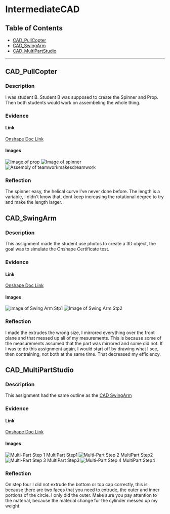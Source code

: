 # IntermediateCAD
## Table of Contents
* [CAD_PullCopter](#CAD_PullCopter)
* [CAD_SwingArm](#CAD_SwingArm)
* [CAD_MultiPartStudio](#CAD_MultiPartStudio)
---
## CAD_PullCopter
### Description
I was student B. Student B was supposed to create the Spinner and Prop. Then both students would work on assembeling the whole thing.
### Evidence
#### Link
[Onshape Doc Link](https://cvilleschools.onshape.com/documents/4dfdda2c1ff889c8dcbb4703/w/cb4eb8bae6270a91f983b4f1/e/7a28a22105602e994b2ce8f2)
#### Images
![Image of prop](https://github.com/VeganPorkChop/IntermediateCAD/blob/main/Images/Screenshot%202022-10-24%20152548.png)
![Image of spinner](https://github.com/VeganPorkChop/IntermediateCAD/blob/main/Images/Screenshot%202022-10-24%20152559.png?raw=true)
![Assembly of teamworkmakesdreamwork](https://github.com/VeganPorkChop/IntermediateCAD/blob/main/Images/Screenshot%202022-10-24%20154527.png?raw=true)
### Reflection
The spinner easy, the helical curve I've never done before. The length is a variable, I didn't know that, dont keep increasing the rotational degree to try and make the length larger.
## CAD_SwingArm
### Description
This assignment made the student use photos to create a 3D object, the goal was to simulate the Onshape Certificate test.
### Evidence
#### Link
[Onshape Doc Link](https://cvilleschools.onshape.com/documents/3cb84e7119cdffa44e5c4ac2/w/ca95ad765ab4597accf907b3/e/47eb486de1c8b3344547e29c)
#### Images
![Image of Swing Arm Stp1](https://github.com/VeganPorkChop/IntermediateCAD/blob/main/Images/Screenshot%202022-10-24%20153134.png?raw=true)
![Image of Swing Arm Stp2](https://github.com/VeganPorkChop/IntermediateCAD/blob/main/Images/Screenshot%202022-10-24%20153151.png?raw=true)
### Reflection
I made the extrudes the wrong size, I mirrored everything over the front plane and that messed up all of my mesurements. This is because some of the measurements assumed that the part was mirrored and some did not. If I was to do this assignment again, I would start off by drawing what I see, then contraining, not both at the same time. That decreased my efficiency.
## CAD_MultiPartStudio
### Description
This assignment had the same outline as the [CAD SwingArm](#Cad_SwingArm)
### Evidence
#### Link
[Onshape Doc Link](https://cvilleschools.onshape.com/documents/21dda76748c3bea6f1b29d41/w/76b9e1e43b147e63ed66770c/e/aa32112cdc3240a29b7b2b40)
#### Images
![Multi-Part Step 1](https://github.com/VeganPorkChop/IntermediateCAD/blob/main/Images/Screenshot%202022-10-24%20153522.png?raw=true)
MultiPart Step1
![Multi-Part Step 2](https://github.com/VeganPorkChop/IntermediateCAD/blob/main/Images/Screenshot%202022-10-24%20153532.png?raw=true)
MultiPart Step2
![Multi-Part Step 3](https://github.com/VeganPorkChop/IntermediateCAD/blob/main/Images/Screenshot%202022-10-24%20153543.png?raw=true)
MultiPart Step3
![Multi-Part Step 4](https://github.com/VeganPorkChop/IntermediateCAD/blob/main/Images/Screenshot%202022-10-24%20153554.png?raw=true)
MultiPart Step4
### Reflection
On step four I did not extrude the bottom or top cap correctly, this is because there are two faces that you need to extrude, the outer and inner portions of the circle. I only did the outer. Make sure you pay attention to the material, because the material change for the cylinder messed up my weight.
